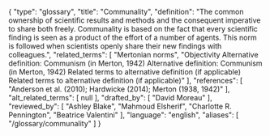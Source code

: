 {
    "type": "glossary",
    "title": "Communality",
    "definition": "The common ownership of scientific results and methods and the consequent imperative to share both freely. Communality is based on the fact that every scientific finding is seen as a product of the effort of a number of agents. This norm is followed when scientists openly share their new findings with colleagues.",
    "related_terms": [
        "Mertonian norms",
        "Objectivity Alternative definition: Communism (in Merton, 1942) Alternative definition: Communism (in Merton, 1942) Related terms to alternative definition (if applicable) Related terms to alternative definition (if applicable)"
    ],
    "references": [
        "Anderson et al. (2010); Hardwicke (2014); Merton (1938, 1942)"
    ],
    "alt_related_terms": [
        null
    ],
    "drafted_by": [
        "David Moreau"
    ],
    "reviewed_by": [
        "Ashley Blake",
        "Mahmoud Elsherif",
        "Charlotte R. Pennington",
        "Beatrice Valentini"
    ],
    "language": "english",
    "aliases": [
        "/glossary/communality"
    ]
}